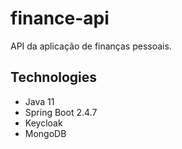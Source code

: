 # finance-api

API da aplicação de finanças pessoais.

## Technologies
- Java 11
- Spring Boot 2.4.7
- Keycloak
- MongoDB
